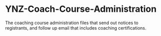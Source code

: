 # YNZ-Coach-Course-Administration
The coaching course administration files that send out notices to registrants, and follow up email that includes coaching certifications.
